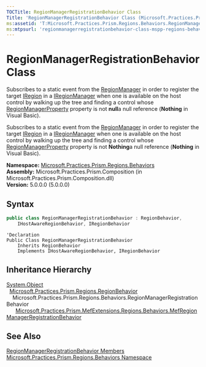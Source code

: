 ```yaml
---
TOCTitle: RegionManagerRegistrationBehavior Class
Title: 'RegionManagerRegistrationBehavior Class (Microsoft.Practices.Prism.Regions.Behaviors)'
ms:assetid: 'T:Microsoft.Practices.Prism.Regions.Behaviors.RegionManagerRegistrationBehavior'
ms:mtpsurl: 'regionmanagerregistrationbehavior-class-mspp-regions-behaviors.md'
---
```


# RegionManagerRegistrationBehavior Class

Subscribes to a static event from the [RegionManager](/patterns-practices/reference/regionmanager-class-mspp-regions) in order to register the target [IRegion](/patterns-practices/reference/iregion-interface-mspp-regions) in a [IRegionManager](/patterns-practices/reference/iregionmanager-interface-mspp-regions) when one is available on the host control by walking up the tree and finding a control whose [RegionManagerProperty](/patterns-practices/reference/regionmanager-regionmanagerproperty-field-mspp-regions) property is not **null**a null reference (**Nothing** in Visual Basic).

Subscribes to a static event from the [RegionManager](/patterns-practices/reference/regionmanager-class-mspp-regions) in order to register the target [IRegion](/patterns-practices/reference/iregion-interface-mspp-regions) in a [IRegionManager](/patterns-practices/reference/iregionmanager-interface-mspp-regions) when one is available on the host control by walking up the tree and finding a control whose [RegionManagerProperty](/patterns-practices/reference/regionmanager-regionmanagerproperty-field-mspp-regions) property is not **Nothing**a null reference (**Nothing** in Visual Basic).

**Namespace:** [Microsoft.Practices.Prism.Regions.Behaviors](/patterns-practices/reference/mspp-regions-behaviors-namespace)  
**Assembly:** Microsoft.Practices.Prism.Composition (in Microsoft.Practices.Prism.Composition.dll)  
**Version:** 5.0.0.0 (5.0.0.0)

## Syntax

```C#
public class RegionManagerRegistrationBehavior : RegionBehavior,
	IHostAwareRegionBehavior, IRegionBehavior
```

```VB
'Declaration
Public Class RegionManagerRegistrationBehavior
	Inherits RegionBehavior
	Implements IHostAwareRegionBehavior, IRegionBehavior
```

## Inheritance Hierarchy

[System.Object](http://msdn.microsoft.com/en-us/library/e5kfa45b)  
  [Microsoft.Practices.Prism.Regions.RegionBehavior](/patterns-practices/reference/regionbehavior-class-mspp-regions)  
    Microsoft.Practices.Prism.Regions.Behaviors.RegionManagerRegistrationBehavior  
      [Microsoft.Practices.Prism.MefExtensions.Regions.Behaviors.MefRegionManagerRegistrationBehavior](/patterns-practices/reference/mefregionmanagerregistrationbehavior-class-mspp-mefextensions-regions-behaviors)

## See Also

[RegionManagerRegistrationBehavior Members](/patterns-practices/reference/regionmanagerregistrationbehavior-members-mspp-regions-behaviors)  
[Microsoft.Practices.Prism.Regions.Behaviors Namespace](/patterns-practices/reference/mspp-regions-behaviors-namespace)